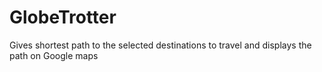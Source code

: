 GlobeTrotter
===========

Gives shortest path to the selected destinations to travel and displays the path on Google maps
